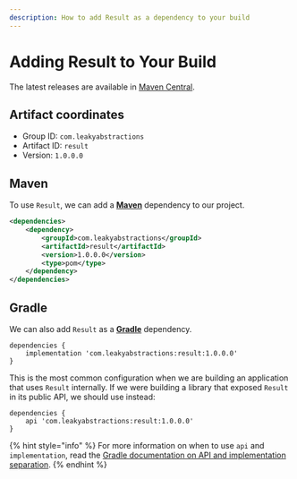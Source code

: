 ```yaml
---
description: How to add Result as a dependency to your build
---
```


# Adding Result to Your Build

The latest releases are available in [Maven Central](https://central.sonatype.com/artifact/com.leakyabstractions/result/1.0.0.0).

## Artifact coordinates

* Group ID: `com.leakyabstractions`
* Artifact ID: `result`
* Version: `1.0.0.0`

## Maven

To use `Result`, we can add a [**Maven**](https://maven.apache.org/) dependency to our project.

```xml
<dependencies>
    <dependency>
        <groupId>com.leakyabstractions</groupId>
        <artifactId>result</artifactId>
        <version>1.0.0.0</version>
        <type>pom</type>
    </dependency>
</dependencies>
```

## Gradle

We can also add `Result` as a [**Gradle**](https://gradle.org/) dependency.

```
dependencies {
    implementation 'com.leakyabstractions:result:1.0.0.0'
}
```

This is the most common configuration when we are building an application that uses `Result` internally. If we were building a library that exposed `Result` in its public API, we should use instead:

```
dependencies {
    api 'com.leakyabstractions:result:1.0.0.0'
}
```

{% hint style="info" %}
For more information on when to use `api` and `implementation`, read the [Gradle documentation on API and implementation separation](https://docs.gradle.org/current/userguide/java\_library\_plugin.html#sec:java\_library\_separation).
{% endhint %}
